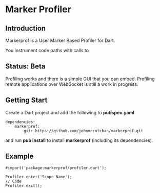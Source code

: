 # Marker Profiler #

## Introduction ##

Markerprof is a User Marker Based Profiler for Dart.

You instrument code paths with calls to 



## Status: Beta ##

Profiling works and there is a simple GUI that you can embed.
Profiling remote applications over WebSocket is still a work in progress.


## Getting Start ##

Create a Dart project and add the following to **pubspec.yaml**


```
dependencies:
    markerprof:
        git: https://github.com/johnmccutchan/markerprof.git
```

and run **pub install** to install **markerprof** (including its dependencies).

## Example ##

```
#import('package:markerprof/profiler.dart');

Profiler.enter('Scope Name');
// Code
Profiler.exit();

```
